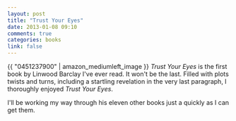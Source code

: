 ```yaml
---
layout: post
title: "Trust Your Eyes"
date: 2013-01-08 09:10
comments: true
categories: books
link: false
---
```

{{ "0451237900" | amazon_mediumleft_image }}
_Trust Your Eyes_ is the first book by Linwood Barclay I've ever read. It won't be the last. Filled with plots twists and turns, including a startling revelation in the very last paragraph, I thoroughly enjoyed _Trust Your Eyes_. 

I'll be working my way through his eleven other books just a quickly as I can get them. 